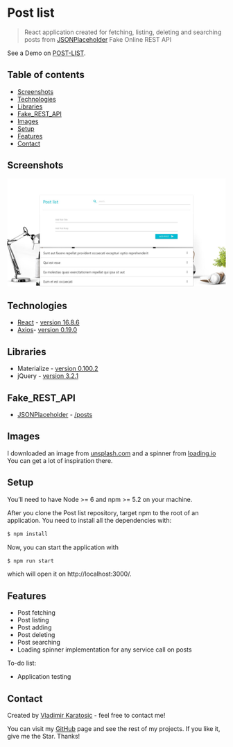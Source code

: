 # Post list
> React application created for fetching, listing, deleting and searching posts from [JSONPlaceholder] Fake Online REST API

See a Demo on [POST-LIST].

## Table of contents
* [Screenshots](#screenshots)
* [Technologies](#technologies)
* [Libraries](#libraries)
* [Fake_REST_API](#Fake_REST_API)
* [Images](#Images)
* [Setup](#setup)
* [Features](#features)
* [Contact](#contact)


## Screenshots
![Example screenshot](./src/img/Screenshot.JPG)

## Technologies
* [React] - [version 16.8.6]
* [Axios]- [version 0.19.0]

## Libraries
* Materialize - [version 0.100.2]
* jQuery - [version 3.2.1]

## Fake_REST_API
* [JSONPlaceholder] - [/posts]

## Images
I downloaded an image from [unsplash.com] and a spinner from [loading.io]
You can get a lot of inspiration there.

## Setup
You’ll need to have Node >= 6 and npm >= 5.2 on your machine. 

After you clone the Post list repository, target npm to the root of an application. You need to install all the dependencies with:

```sh
$ npm install
```
Now, you can start the application with

```sh
$ npm run start
```
which will open it on http://localhost:3000/.


## Features

* Post fetching
* Post listing
* Post adding
* Post deleting
* Post searching
* Loading spinner implementation for any service call on posts

To-do list:
* Application testing

## Contact
Created by [Vladimir Karatosic] - feel free to contact me!

You can visit my [GitHub] page and see the rest of my projects.
If you like it, give me the Star. Thanks!

[POST-LIST]:(https://github.com/VladimirKaratosic/post-list)
[Vladimir Karatosic]:(http://vladimirkaratosic.com)
[GitHub]:(https://github.com/VladimirKaratosic)
[React]:(https://reactjs.org/)
[Axios]:(https://www.npmjs.com/package/axios)
[JSONPlaceholder]:(https://jsonplaceholder.typicode.com/)
[/posts]:(https://jsonplaceholder.typicode.com/posts)
[version 16.8.6]:(https://github.com/facebook/react/blob/master/CHANGELOG.md#1680-february-6-2019)
[version 0.19.0]:(https://www.npmjs.com/package/axios/v/0.19.0)
[version 0.100.2]:(http://archives.materializecss.com/0.100.2/)
[version 3.2.1]:(https://code.jquery.com/jquery-3.2.1.min.js)
[unsplash.com]:(https://unsplash.com/)
[loading.io]:(https://loading.io/spinner/)